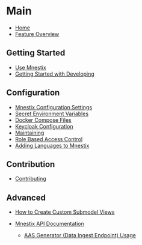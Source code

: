 # Main

-   [Home](Home)
-   [Feature Overview](Feature-Overview)

## Getting Started

-   [Use Mnestix](Use-Mnestix)
-   [Getting Started with Developing](Getting-started-with-developing)

## Configuration

-   [Mnestix Configuration Settings](Mnestix-Configuration-Settings)
-   [Secret Environment Variables](Secret-environment-variables)
-   [Docker Compose Files](Docker-Compose-Files)
-   [Keycloak Configuration](Keycloak-Configuration)
-   [Maintaining](Maintaining)
-   [Role Based Access Control](Role-Based-Access-Control)
-   [Adding Languages to Mnestix](Adding-Languages)

## Contribution

-   [Contributing](Contributing)

## Advanced

-   [How to Create Custom Submodel Views](How-to-create-custom-submodel-visualizations)
-   [Mnestix API Documentation](Mnestix-API-Documentation)

    -   [AAS Generator (Data Ingest Endpoint) Usage](Mnestix-API-Data-Ingest)

    <br></br>
    <br></br>
